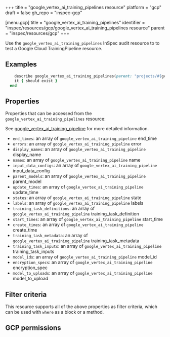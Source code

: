 +++
title = "google_vertex_ai_training_pipelines resource"
platform = "gcp"
draft = false
gh_repo = "inspec-gcp"

[menu.gcp]
title = "google_vertex_ai_training_pipelines"
identifier = "inspec/resources/gcp/google_vertex_ai_training_pipelines resource"
parent = "inspec/resources/gcp"
+++

Use the `google_vertex_ai_training_pipelines` InSpec audit resource to to test a Google Cloud TrainingPipeline resource.

## Examples

```ruby
    describe google_vertex_ai_training_pipelines(parent: "projects/#{gcp_project_id}/locations/#{training_pipeline['region']}", region: ' value_region') do
    it { should exist }
  end
```

## Properties

Properties that can be accessed from the `google_vertex_ai_training_pipelines` resource:

See [google_vertex_ai_training_pipeline](google_vertex_ai_training_pipeline) for more detailed information.

  * `end_times`: an array of `google_vertex_ai_training_pipeline` end_time
  * `errors`: an array of `google_vertex_ai_training_pipeline` error
  * `display_names`: an array of `google_vertex_ai_training_pipeline` display_name
  * `names`: an array of `google_vertex_ai_training_pipeline` name
  * `input_data_configs`: an array of `google_vertex_ai_training_pipeline` input_data_config
  * `parent_models`: an array of `google_vertex_ai_training_pipeline` parent_model
  * `update_times`: an array of `google_vertex_ai_training_pipeline` update_time
  * `states`: an array of `google_vertex_ai_training_pipeline` state
  * `labels`: an array of `google_vertex_ai_training_pipeline` labels
  * `training_task_definitions`: an array of `google_vertex_ai_training_pipeline` training_task_definition
  * `start_times`: an array of `google_vertex_ai_training_pipeline` start_time
  * `create_times`: an array of `google_vertex_ai_training_pipeline` create_time
  * `training_task_metadata`: an array of `google_vertex_ai_training_pipeline` training_task_metadata
  * `training_task_inputs`: an array of `google_vertex_ai_training_pipeline` training_task_inputs
  * `model_ids`: an array of `google_vertex_ai_training_pipeline` model_id
  * `encryption_specs`: an array of `google_vertex_ai_training_pipeline` encryption_spec
  * `model_to_uploads`: an array of `google_vertex_ai_training_pipeline` model_to_upload

## Filter criteria

This resource supports all of the above properties as filter criteria, which can be used
with `where` as a block or a method.

## GCP permissions
